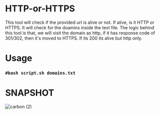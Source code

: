 # HTTP-or-HTTPS
This tool will check if the provided url is alive or not. If alive, is it HTTP or HTTPS.
It will check for the doamins inside the text file.
The logic behind this tool is that, we will visit the domain as http, if it has response code of 301/302, then it's moved to HTTPS. If its 200 its alive but http only.

# Usage
### `#bash script.sh domains.txt`



# SNAPSHOT
![carbon (2)](https://user-images.githubusercontent.com/76953482/166653639-5def7f6e-384c-4c5f-86f2-198ad9c531f1.png)

